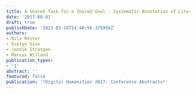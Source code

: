 ```yaml
---
title: A Shared Task for a Shared Goal - Systematic Annotation of Literary Texts
date: '2017-08-01'
draft: true
publishDate: '2023-05-16T14:40:56.375956Z'
authors:
- Nils Reiter
- Evelyn Gius
- Jannik Strötgen
- Marcus Willand
publication_types:
- '1'
abstract: ''
featured: false
publication: '*Digital Humanities 2017: Conference Abstracts*'
---
```



